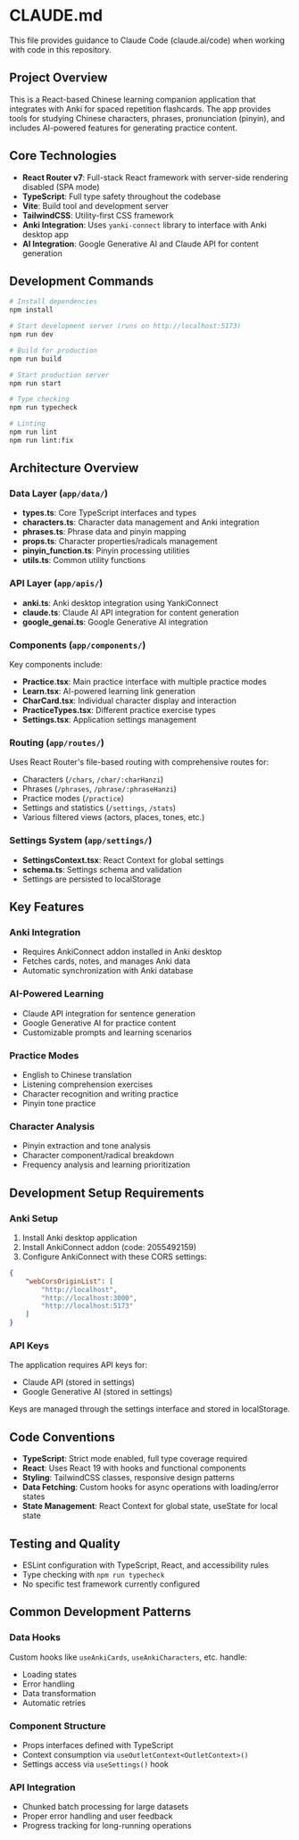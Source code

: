 # CLAUDE.md

This file provides guidance to Claude Code (claude.ai/code) when working with code in this repository.

## Project Overview

This is a React-based Chinese learning companion application that integrates with Anki for spaced repetition flashcards. The app provides tools for studying Chinese characters, phrases, pronunciation (pinyin), and includes AI-powered features for generating practice content.

## Core Technologies

- **React Router v7**: Full-stack React framework with server-side rendering disabled (SPA mode)
- **TypeScript**: Full type safety throughout the codebase
- **Vite**: Build tool and development server
- **TailwindCSS**: Utility-first CSS framework
- **Anki Integration**: Uses `yanki-connect` library to interface with Anki desktop app
- **AI Integration**: Google Generative AI and Claude API for content generation

## Development Commands

```bash
# Install dependencies
npm install

# Start development server (runs on http://localhost:5173)
npm run dev

# Build for production
npm run build

# Start production server
npm run start

# Type checking
npm run typecheck

# Linting
npm run lint
npm run lint:fix
```

## Architecture Overview

### Data Layer (`app/data/`)
- **types.ts**: Core TypeScript interfaces and types
- **characters.ts**: Character data management and Anki integration
- **phrases.ts**: Phrase data and pinyin mapping
- **props.ts**: Character properties/radicals management
- **pinyin_function.ts**: Pinyin processing utilities
- **utils.ts**: Common utility functions

### API Layer (`app/apis/`)
- **anki.ts**: Anki desktop integration using YankiConnect
- **claude.ts**: Claude AI API integration for content generation
- **google_genai.ts**: Google Generative AI integration

### Components (`app/components/`)
Key components include:
- **Practice.tsx**: Main practice interface with multiple practice modes
- **Learn.tsx**: AI-powered learning link generation
- **CharCard.tsx**: Individual character display and interaction
- **PracticeTypes.tsx**: Different practice exercise types
- **Settings.tsx**: Application settings management

### Routing (`app/routes/`)
Uses React Router's file-based routing with comprehensive routes for:
- Characters (`/chars`, `/char/:charHanzi`)
- Phrases (`/phrases`, `/phrase/:phraseHanzi`)
- Practice modes (`/practice`)
- Settings and statistics (`/settings`, `/stats`)
- Various filtered views (actors, places, tones, etc.)

### Settings System (`app/settings/`)
- **SettingsContext.tsx**: React Context for global settings
- **schema.ts**: Settings schema and validation
- Settings are persisted to localStorage

## Key Features

### Anki Integration
- Requires AnkiConnect addon installed in Anki desktop
- Fetches cards, notes, and manages Anki data
- Automatic synchronization with Anki database

### AI-Powered Learning
- Claude API integration for sentence generation
- Google Generative AI for practice content
- Customizable prompts and learning scenarios

### Practice Modes
- English to Chinese translation
- Listening comprehension exercises
- Character recognition and writing practice
- Pinyin tone practice

### Character Analysis
- Pinyin extraction and tone analysis
- Character component/radical breakdown
- Frequency analysis and learning prioritization

## Development Setup Requirements

### Anki Setup
1. Install Anki desktop application
2. Install AnkiConnect addon (code: 2055492159)
3. Configure AnkiConnect with these CORS settings:
```json
{
    "webCorsOriginList": [
        "http://localhost",
        "http://localhost:3000", 
        "http://localhost:5173"
    ]
}
```

### API Keys
The application requires API keys for:
- Claude API (stored in settings)
- Google Generative AI (stored in settings)

Keys are managed through the settings interface and stored in localStorage.

## Code Conventions

- **TypeScript**: Strict mode enabled, full type coverage required
- **React**: Uses React 19 with hooks and functional components
- **Styling**: TailwindCSS classes, responsive design patterns
- **Data Fetching**: Custom hooks for async operations with loading/error states
- **State Management**: React Context for global state, useState for local state

## Testing and Quality

- ESLint configuration with TypeScript, React, and accessibility rules
- Type checking with `npm run typecheck`
- No specific test framework currently configured

## Common Development Patterns

### Data Hooks
Custom hooks like `useAnkiCards`, `useAnkiCharacters`, etc. handle:
- Loading states
- Error handling  
- Data transformation
- Automatic retries

### Component Structure
- Props interfaces defined with TypeScript
- Context consumption via `useOutletContext<OutletContext>()`
- Settings access via `useSettings()` hook

### API Integration
- Chunked batch processing for large datasets
- Proper error handling and user feedback
- Progress tracking for long-running operations